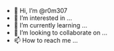 - 👋 Hi, I’m @r0m307
- 👀 I’m interested in ...
- 🌱 I’m currently learning ...
- 💞️ I’m looking to collaborate on ...
- 📫 How to reach me ...

<!---
r0m307/r0m307 is a ✨ special ✨ repository because its `README.md` (this file) appears on your GitHub profile.
You can click the Preview link to take a /storage/emulated/0/Download/download-uptodown2.pnglook at your changes.
--->
